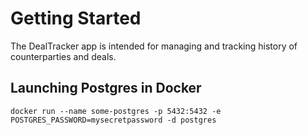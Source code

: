 # Getting Started

The DealTracker app is intended for managing and tracking history of counterparties and deals.

## Launching Postgres in Docker
`docker run --name some-postgres -p 5432:5432 -e POSTGRES_PASSWORD=mysecretpassword -d postgres`




